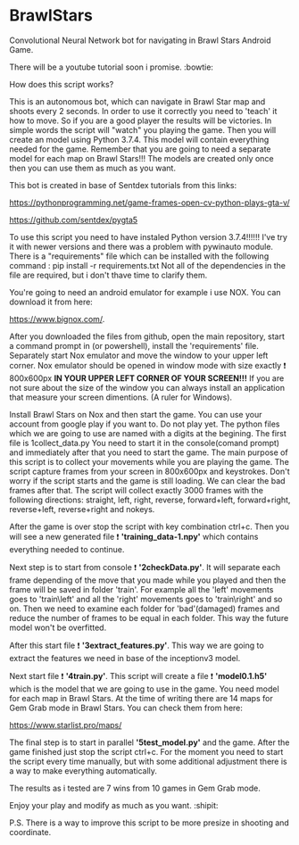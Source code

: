 # BrawlStars
Convolutional Neural Network bot for navigating in Brawl Stars Android Game.

There will be a youtube tutorial soon i promise. :bowtie:

How does this script works?

This is an autonomous bot, which can navigate in Brawl Star map and shoots every 2 seconds. In order to use it correctly you need to 'teach' it how to move. So if you are a good player the results will be victories. In simple words the script will "watch" you playing the game. Then you will create an model using Python 3.7.4. This model will contain everything needed for the game. Remember that you are going to need a separate model for each map on Brawl Stars!!! The models are created only once then you can use them as much as you want.

This bot is created in base of Sentdex tutorials from this links:
 
https://pythonprogramming.net/game-frames-open-cv-python-plays-gta-v/
 
https://github.com/sentdex/pygta5

To use this script you need to have instaled Python version 3.7.4!!!!!! I've try it with newer versions and there was a problem with pywinauto module.
There is a "requirements" file which can be installed with the following command : pip install -r requirements.txt
Not all of the dependencies in the file are required, but i don't thave time to clarify them.

You're going to need an android emulator for example i use NOX. You can download it from here: 

https://www.bignox.com/.

After you downloaded the files from github, open the main repository, start a command prompt in (or powershell), install the 'requirements' file. 
Separately start Nox emulator and move the window to your upper left corner. 
Nox emulator should be opened in window mode with size exactly :exclamation: 800x600px **IN YOUR UPPER LEFT CORNER OF YOUR SCREEN!!!**
If you are not sure about the size of the window you can always install an application that measure your screen dimentions. (A ruler for Windows).

Install Brawl Stars on Nox and then start the game. You can use your account from google play if you want to. Do not play yet. 
The python files which we are going to use are named with a digits at the begining. 
The first file is 1collect_data.py
You need to start it in the console(comand prompt) and immediately after that you need to start the game. The main purpose of this script is to collect your movements while you are playing the game. The script capture frames from your screen in 800x600px and keystrokes. Don't worry if the script starts and the game is still loading. We can clear the bad frames after that. The script will collect exactly 3000 frames with the following directions: straight, left, right, reverse, forward+left, forward+right, reverse+left, reverse+right and nokeys. 

After the game is over stop the script with key combination ctrl+c. Then you will see a new generated file :exclamation: **'training_data-1.npy'** which contains everything needed to continue.

Next step is to start from console :exclamation: **'2checkData.py'**. It will separate each frame depending of the move that you made while you played and then the frame will be saved in folder 'train'. For example all the 'left' movements goes to 'train\left' and  all the 'right' movements goes to 'train\right' and so on.
Then we need to examine each folder for 'bad'(damaged) frames and reduce the number of frames to be equal in each folder. This way the future model won't be overfitted.

After this start file :exclamation: **'3extract_features.py'**. This way we are going to extract the features we need in base of the inceptionv3 model. 

Next start file :exclamation: **'4train.py'**. This script will create a file :exclamation: **'model0.1.h5'** which is the model that we are going to use in the game. You need model for each map in Brawl Stars. At the time of writing there are 14 maps for Gem Grab mode in Brawl Stars. 
You can check them from here:

https://www.starlist.pro/maps/

The final step is to start in parallel **'5test_model.py'** and the game. After the game finished just stop the script ctrl+c. For the moment you need to start the script every time manually, but with some additional adjustment there is a way to make everything automatically.

The results as i tested are 7 wins from 10 games in Gem Grab mode.

Enjoy your play and modify as much as you want. :shipit:

P.S. There is a way to improve this script to be more presize in shooting and coordinate.





